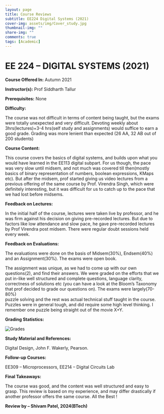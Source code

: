 ```yaml
---
layout: page
title: Course Reviews
subtitle: EE224 Digital Systems (2021)
cover-img: assets/img/Cover_study.jpg
thumbnail-img: ""
share-img: ""
comments: true
tags: [Academic]
---
```


# EE 224 – DIGITAL SYSTEMS (2021)

**Course Offered In:** Autumn 2021

**Instructor(s):** Prof Siddharth Tallur

**Prerequisites:** None

**Difficulty:**

The course was not difficult in terms of content being taught, but the exams were totally unexpected and very difficult. Devoting weekly about 3hrs(lectures)+3-4 hrs(self study and assignments) would suffice to earn a good grade. Grading was more lenient than expected (26 AA, 32 AB out of 200 students)

**Course Content:**

This course covers the basics of digital systems, and builds upon what you would have learned in the EE113 digital subpart. For us though, the pace was very slow until midsem, and not much was covered till then(mostly basics of binary representation of numbers, boolean expressions, KMaps etc). But after the midsem, prof started giving us video lectures from a previous offering of the same course by Prof. Virendra Singh, which were definitely interesting, but it was difficult for us to catch up to the pace that we had lost before midsems.

**Feedback on Lectures:**

In the initial half of the course, lectures were taken live by professor, and he was firm against his decision on giving pre-recorded lectures. But due to factors like low attendance and slow pace, he gave pre-recorded lectures by Prof Virendra post midsem. There were regular doubt sessions held every week.

**Feedback on Evaluations:**

The evaluations were done on the basis of Midsem(30%), Endsem(40%) and an Assignment(30%). The exams were open book.

The assignment was unique, as we had to come up with our own questions(2), and find their answers. We were graded on the efforts that we put in-like well structured and complete questions, language clarity, correctness of solutions etc (you can have a look at the Bloom’s Taxonomy that prof decided to grade our questions on). The exams were largely(70-80%)  
puzzle solving and the rest was actual technical stuff taught in the course. Puzzles were in general tough, and did require some high level thinking. I remember one puzzle being straight out of the movie X+Y.

**Grading Statistics:**

![Grades](EE-224-grades-2021.png)

**Study Material and References:**

Digital Design, John F. Wakerly, Pearson.

**Follow-up Courses:**

EE309 – Microprocessors, EE214 – Digital Circuits Lab

**Final Takeaways:**

The course was good, and the content was well structured and easy to grasp. This review is based on my experience, and may differ drastically if another professor offers the same course. All the Best !

**Review by – Shivam Patel, 2024(BTech)**
